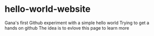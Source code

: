 # hello-world-website
Gana's first Github experiment with a simple hello world
Trying to get a hands on github
The idea is to evlove this page to learn more
